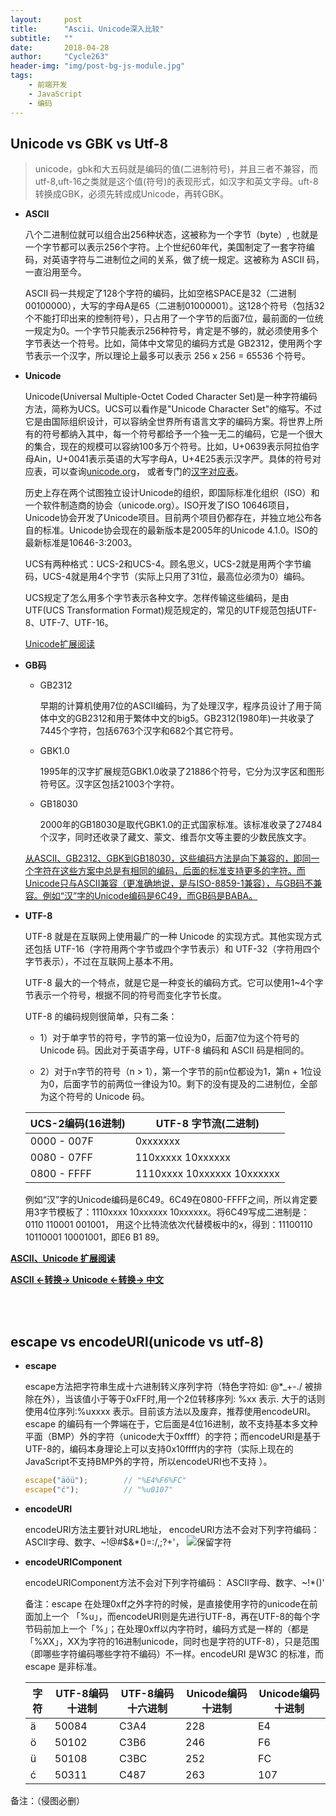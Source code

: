 ```yaml
---
layout:     post
title:      "Ascii、Unicode深入比较"
subtitle:   ""
date:       2018-04-28
author:     "Cycle263"
header-img: "img/post-bg-js-module.jpg"
tags:
    - 前端开发
    - JavaScript
    - 编码
---
```




## Unicode vs GBK vs Utf-8

  > unicode，gbk和大五码就是编码的值(二进制符号)，并且三者不兼容，而utf-8,uft-16之类就是这个值(符号)的表现形式，如汉字和英文字母。uft-8转换成GBK，必须先转成成Unicode，再转GBK。

  * **ASCII**

    八个二进制位就可以组合出256种状态，这被称为一个字节（byte）, 也就是一个字节都可以表示256个字符。上个世纪60年代，美国制定了一套字符编码，对英语字符与二进制位之间的关系，做了统一规定。这被称为 ASCII 码，一直沿用至今。

    ASCII 码一共规定了128个字符的编码，比如空格SPACE是32（二进制00100000），大写的字母A是65（二进制01000001）。这128个符号（包括32个不能打印出来的控制符号），只占用了一个字节的后面7位，最前面的一位统一规定为0。一个字节只能表示256种符号，肯定是不够的，就必须使用多个字节表达一个符号。比如，简体中文常见的编码方式是 GB2312，使用两个字节表示一个汉字，所以理论上最多可以表示 256 x 256 = 65536 个符号。

  * **Unicode**

    Unicode(Universal Multiple-Octet Coded Character Set)是一种字符编码方法，简称为UCS。UCS可以看作是"Unicode Character Set"的缩写。不过它是由国际组织设计，可以容纳全世界所有语言文字的编码方案。将世界上所有的符号都纳入其中，每一个符号都给予一个独一无二的编码，它是一个很大的集合，现在的规模可以容纳100多万个符号。比如，U+0639表示阿拉伯字母Ain，U+0041表示英语的大写字母A，U+4E25表示汉字严。具体的符号对应表，可以查询[unicode.org](http://www.unicode.org/)， 或者专门的[汉字对应表](http://www.chi2ko.com/tool/CJK.htm)。

    历史上存在两个试图独立设计Unicode的组织，即国际标准化组织（ISO）和一个软件制造商的协会（unicode.org）。ISO开发了ISO 10646项目，Unicode协会开发了Unicode项目。目前两个项目仍都存在，并独立地公布各自的标准。Unicode协会现在的最新版本是2005年的Unicode 4.1.0。ISO的最新标准是10646-3:2003。

    UCS有两种格式：UCS-2和UCS-4。顾名思义，UCS-2就是用两个字节编码，UCS-4就是用4个字节（实际上只用了31位，最高位必须为0）编码。

    UCS规定了怎么用多个字节表示各种文字。怎样传输这些编码，是由UTF(UCS Transformation Format)规范规定的，常见的UTF规范包括UTF-8、UTF-7、UTF-16。

    [Unicode扩展阅读](http://pcedu.pconline.com.cn/empolder/gj/other/0505/616631_all.html#content_page_2)

  * **GB码**

    - GB2312

      早期的计算机使用7位的ASCII编码，为了处理汉字，程序员设计了用于简体中文的GB2312和用于繁体中文的big5。GB2312(1980年)一共收录了7445个字符，包括6763个汉字和682个其它符号。

    - GBK1.0

      1995年的汉字扩展规范GBK1.0收录了21886个符号，它分为汉字区和图形符号区。汉字区包括21003个字符。

    - GB18030

      2000年的GB18030是取代GBK1.0的正式国家标准。该标准收录了27484个汉字，同时还收录了藏文、蒙文、维吾尔文等主要的少数民族文字。
    
    <u>从ASCII、GB2312、GBK到GB18030，这些编码方法是向下兼容的，即同一个字符在这些方案中总是有相同的编码，后面的标准支持更多的字符。而Unicode只与ASCII兼容（更准确地说，是与ISO-8859-1兼容），与GB码不兼容。例如“汉”字的Unicode编码是6C49，而GB码是BABA。</u>

  * **UTF-8**

    UTF-8 就是在互联网上使用最广的一种 Unicode 的实现方式。其他实现方式还包括 UTF-16（字符用两个字节或四个字节表示）和 UTF-32（字符用四个字节表示），不过在互联网上基本不用。

    UTF-8 最大的一个特点，就是它是一种变长的编码方式。它可以使用1~4个字节表示一个符号，根据不同的符号而变化字节长度。

    UTF-8 的编码规则很简单，只有二条：

      - 1）对于单字节的符号，字节的第一位设为0，后面7位为这个符号的 Unicode 码。因此对于英语字母，UTF-8 编码和 ASCII 码是相同的。

      - 2）对于n字节的符号（n > 1），第一个字节的前n位都设为1，第n + 1位设为0，后面字节的前两位一律设为10。剩下的没有提及的二进制位，全部为这个符号的 Unicode 码。

    | UCS-2编码(16进制) | 	UTF-8 字节流(二进制) |
    | ---------------- |  ------------------  |
    | 0000 - 007F      |	 0xxxxxxx           |
    | 0080 - 07FF	     |  110xxxxx 10xxxxxx   |
    | 0800 - FFFF      |	1110xxxx 10xxxxxx 10xxxxxx |

    例如“汉”字的Unicode编码是6C49。6C49在0800-FFFF之间，所以肯定要用3字节模板了：1110xxxx 10xxxxxx 10xxxxxx。将6C49写成二进制是：0110 110001 001001， 用这个比特流依次代替模板中的x，得到：11100110 10110001 10001001，即E6 B1 89。

  **[ASCII、Unicode 扩展阅读](http://www.ruanyifeng.com/blog/2007/10/ascii_unicode_and_utf-8.html)**

  **[ASCII <-转换-> Unicode <-转换-> 中文](http://tool.chinaz.com/Tools/Unicode.aspx)**

<br /><br />

## escape vs encodeURI(unicode vs utf-8)

  * **escape**

    escape方法把字符串生成十六进制转义序列字符（特色字符如: @*_+-./ 被排除在外），当该值小于等于0xFF时,用一个2位转移序列: %xx 表示. 大于的话则使用4位序列:%uxxxx 表示。目前该方法以及废弃，推荐使用encodeURI。escape 的编码有一个弊端在于，它后面是4位16进制，故不支持基本多文种平面（BMP）外的字符（unicode大于0xffff）的字符；而encodeURI是基于 UTF-8的，编码本身理论上可以支持0x10ffff内的字符（实际上现在的JavaScript不支持BMP外的字符，所以encodeURI也不支持 ）。

    ```js
    escape("äöü");        // "%E4%F6%FC"
    escape("ć");          // "%u0107"
    ```

  * **encodeURI**

    encodeURI方法主要针对URL地址， encodeURI方法不会对下列字符编码： ASCII字母、数字、~!@#$&*()=:/,;?+'，
    ![保留字符](/img/encodeURI.jpg)


  * **encodeURIComponent**

    encodeURIComponent方法不会对下列字符编码： ASCII字母、数字、~!*()'

    备注：escape 在处理0xff之外字符的时候，是直接使用字符的unicode在前面加上一个 「%u」，而encodeURI则是先进行UTF-8，再在UTF-8的每个字节码前加上一个「%」；在处理0xff以内字符时，编码方式是一样的（都是「%XX」，XX为字符的16进制unicode，同时也是字符的UTF-8），只是范围（即哪些字符编码哪些字符不编码）不一样。encodeURI 是W3C 的标准，而 escape 是非标准。

    | 字符 | UTF-8编码十进制 | UTF-8编码十六进制  | Unicode编码十进制  | Unicode编码十进制 |
    | ---- |  -----------  |  ---------   |  ---------  |  ---------  |
    |   ä    |    50084    |  	C3A4      |	    228	    |    E4    |
    |   ö    |	  50102    |  	C3B6      |	    246     |	   F6    |
    |   ü    |	  50108    |  	C3BC      |	    252     |	   FC    |
    |   ć    |	  50311    |  	C487      |	    263     |	   107   |


备注：（侵图必删）